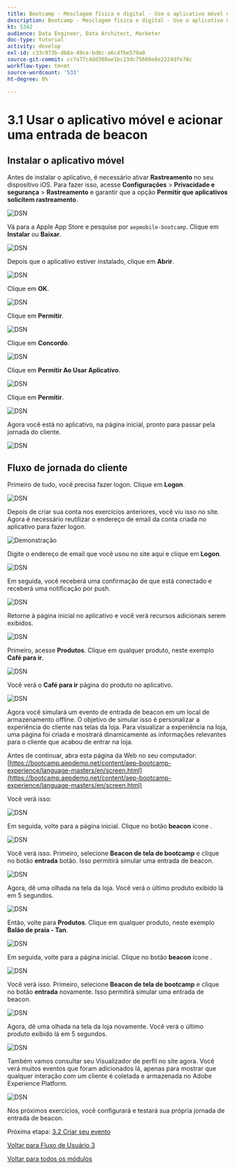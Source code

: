 ```yaml
---
title: Bootcamp - Mesclagem física e digital - Use o aplicativo móvel e acione uma entrada de beacon
description: Bootcamp - Mesclagem física e digital - Use o aplicativo móvel e acione uma entrada de beacon
kt: 5342
audience: Data Engineer, Data Architect, Marketer
doc-type: tutorial
activity: develop
exl-id: c33c973b-db8a-49ce-bd6c-a6c4fbe579a0
source-git-commit: cc7a77c4dd380ae1bc23dc75608e8e2224dfe78c
workflow-type: tm+mt
source-wordcount: '533'
ht-degree: 0%

---
```


# 3.1 Usar o aplicativo móvel e acionar uma entrada de beacon

## Instalar o aplicativo móvel

Antes de instalar o aplicativo, é necessário ativar **Rastreamento** no seu dispositivo iOS. Para fazer isso, acesse **Configurações** > **Privacidade e segurança** > **Rastreamento** e garantir que a opção **Permitir que aplicativos solicitem rastreamento**.

![DSN](./../uc3/images/app4.png)

Vá para a Apple App Store e pesquise por `aepmobile-bootcamp`. Clique em **Instalar** ou **Baixar**.

![DSN](./../uc3/images/app1.png)

Depois que o aplicativo estiver instalado, clique em **Abrir**.

![DSN](./../uc3/images/app2.png)

Clique em **OK**.

![DSN](./../uc3/images/app9.png)

Clique em **Permitir**.

![DSN](./../uc3/images/app3.png)

Clique em **Concordo**.

![DSN](./../uc3/images/app7.png)

Clique em **Permitir Ao Usar Aplicativo**.

![DSN](./../uc3/images/app8.png)

Clique em **Permitir**.

![DSN](./../uc3/images/app5.png)

Agora você está no aplicativo, na página inicial, pronto para passar pela jornada do cliente.

![DSN](./../uc3/images/app12.png)

## Fluxo de jornada do cliente

Primeiro de tudo, você precisa fazer logon. Clique em **Logon**.

![DSN](./images/app13.png)

Depois de criar sua conta nos exercícios anteriores, você viu isso no site. Agora é necessário reutilizar o endereço de email da conta criada no aplicativo para fazer logon.

![Demonstração](./images/pv1.png)

Digite o endereço de email que você usou no site aqui e clique em **Logon**.

![DSN](./images/app14.png)

Em seguida, você receberá uma confirmação de que está conectado e receberá uma notificação por push.

![DSN](./images/app15.png)

Retorne à página inicial no aplicativo e você verá recursos adicionais serem exibidos.

![DSN](./images/app17.png)

Primeiro, acesse **Produtos**. Clique em qualquer produto, neste exemplo **Café para ir**.

![DSN](./images/app19.png)

Você verá o **Café para ir** página do produto no aplicativo.

![DSN](./images/app20.png)

Agora você simulará um evento de entrada de beacon em um local de armazenamento offline. O objetivo de simular isso é personalizar a experiência do cliente nas telas da loja. Para visualizar a experiência na loja, uma página foi criada e mostrará dinamicamente as informações relevantes para o cliente que acabou de entrar na loja.

Antes de continuar, abra esta página da Web no seu computador: [https://bootcamp.aepdemo.net/content/aep-bootcamp-experience/language-masters/en/screen.html](https://bootcamp.aepdemo.net/content/aep-bootcamp-experience/language-masters/en/screen.html)

Você verá isso:

![DSN](./images/screen1.png)

Em seguida, volte para a página inicial. Clique no botão **beacon** ícone .

![DSN](./images/app23.png)

Você verá isso. Primeiro, selecione **Beacon de tela de bootcamp** e clique no botão **entrada** botão. Isso permitirá simular uma entrada de beacon.

![DSN](./images/app21.png)

Agora, dê uma olhada na tela da loja. Você verá o último produto exibido lá em 5 segundos.

![DSN](./images/screen2.png)

Então, volte para **Produtos**. Clique em qualquer produto, neste exemplo **Balão de praia - Tan**.

![DSN](./images/app22.png)

Em seguida, volte para a página inicial. Clique no botão **beacon** ícone .

![DSN](./images/app23.png)

Você verá isso. Primeiro, selecione **Beacon de tela de bootcamp** e clique no botão **entrada** novamente. Isso permitirá simular uma entrada de beacon.

![DSN](./images/app21.png)

Agora, dê uma olhada na tela da loja novamente. Você verá o último produto exibido lá em 5 segundos.

![DSN](./images/screen3.png)

Também vamos consultar seu Visualizador de perfil no site agora. Você verá muitos eventos que foram adicionados lá, apenas para mostrar que qualquer interação com um cliente é coletada e armazenada no Adobe Experience Platform.

![DSN](./images/screen4.png)

Nos próximos exercícios, você configurará e testará sua própria jornada de entrada de beacon.

Próxima etapa: [3.2 Criar seu evento](./ex2.md)

[Voltar para Fluxo de Usuário 3](./uc3.md)

[Voltar para todos os módulos](../../overview.md)
